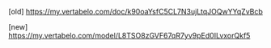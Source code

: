 [old] https://my.vertabelo.com/doc/k90oaYsfC5CL7N3ujLtqJOQwYYqZvBcb

[new] https://my.vertabelo.com/model/L8TSO8zGVF67qR7yv9pEd0ILvxorQkf5
